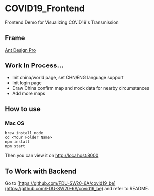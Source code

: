 # COVID19_Frontend

Frontend Demo for Visualizing COVID19's Transmission

## Frame

[Ant Design Pro](https://pro.ant.design/)

## Work In Process...

- Init china/world page, set CHN/ENG language support
- Init login page
- Draw China confirm map and mock data for nearby circumstances
- Add more maps

## How to use

### Mac OS

```
brew install node
cd <Your Folder Name>
npm install
npm start
```

Then you can view it on [http://localhost:8000](http://localhost:8000)

## To Work with Backend
Go to [https://github.com/FDU-SW20-6A/covid19_be](https://github.com/FDU-SW20-6A/covid19_be) and refer to README.
